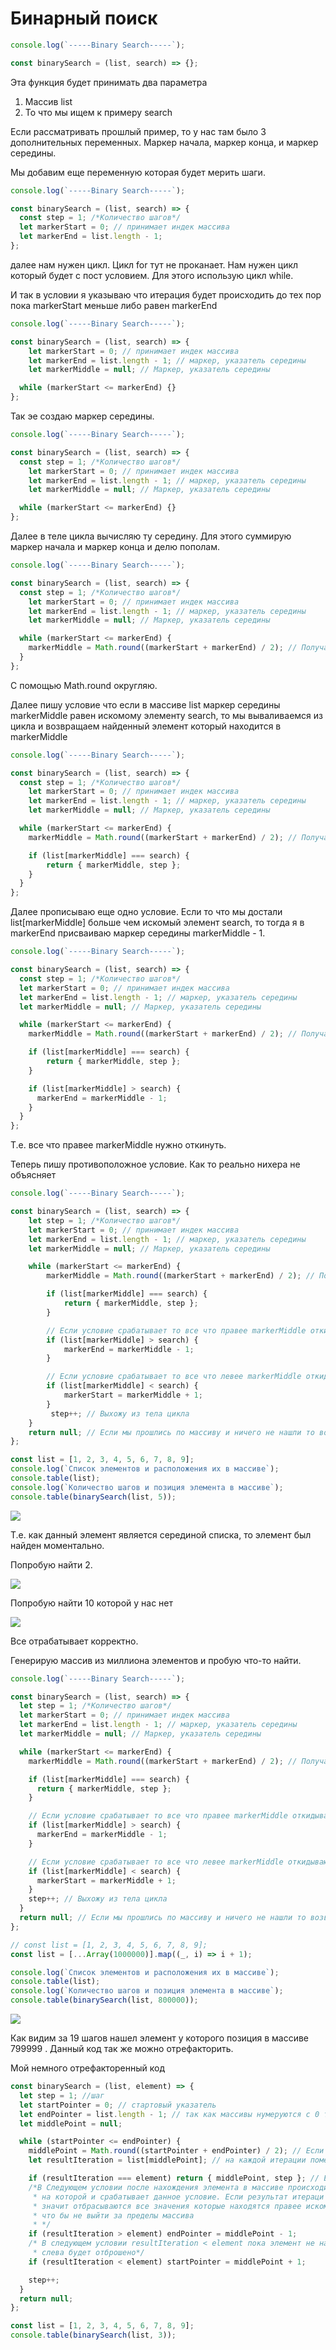 # Бинарный поиск

```js
console.log(`-----Binary Search-----`);

const binarySearch = (list, search) => {};


```

Эта функция будет принимать два параметра

1. Массив list
2. То что мы ищем к примеру search


Если рассматривать прошлый пример, то у нас там было 3 дополнительных переменных. Маркер начала, маркер конца, и маркер середины.

Мы добавим еще переменную которая будет мерить шаги.

```js
console.log(`-----Binary Search-----`);

const binarySearch = (list, search) => {
  const step = 1; /*Количество шагов*/
  let markerStart = 0; // принимает индек массива
  let markerEnd = list.length - 1;
};

```

далее нам нужен цикл. Цикл for тут не проканает. Нам нужен цикл который будет с пост условием. Для этого использую цикл while.

И так в условии я указываю что итерация будет происходить до тех пор пока markerStart меньше либо равен markerEnd

```js
console.log(`-----Binary Search-----`);

const binarySearch = (list, search) => {
    let markerStart = 0; // принимает индек массива
    let markerEnd = list.length - 1; // маркер, указатель середины
    let markerMiddle = null; // Маркер, указатель середины

  while (markerStart <= markerEnd) {}
};

```

Так эе создаю маркер середины.

```js
console.log(`-----Binary Search-----`);

const binarySearch = (list, search) => {
  const step = 1; /*Количество шагов*/
    let markerStart = 0; // принимает индек массива
    let markerEnd = list.length - 1; // маркер, указатель середины
    let markerMiddle = null; // Маркер, указатель середины

  while (markerStart <= markerEnd) {}
};

```

Далее в теле цикла вычисляю 
ту середину. Для этого суммирую маркер начала и маркер конца и делю пополам.

```js
console.log(`-----Binary Search-----`);

const binarySearch = (list, search) => {
  const step = 1; /*Количество шагов*/
    let markerStart = 0; // принимает индек массива
    let markerEnd = list.length - 1; // маркер, указатель середины
    let markerMiddle = null; // Маркер, указатель середины

  while (markerStart <= markerEnd) {
    markerMiddle = Math.round((markerStart + markerEnd) / 2); // Получаю маркер, указатель середины
  }
};

```

C помощью Math.round округляю.

Далее пишу условие что если в массиве list маркер середины markerMiddle равен искомому элементу search, то мы вываливаемся из цикла и возвращаем найденный элемент который находится в markerMiddle

```js
console.log(`-----Binary Search-----`);

const binarySearch = (list, search) => {
  const step = 1; /*Количество шагов*/
    let markerStart = 0; // принимает индек массива
    let markerEnd = list.length - 1; // маркер, указатель середины
    let markerMiddle = null; // Маркер, указатель середины

  while (markerStart <= markerEnd) {
    markerMiddle = Math.round((markerStart + markerEnd) / 2); // Получаю маркер, указатель середины

    if (list[markerMiddle] === search) {
        return { markerMiddle, step };
    }
  }
};

```

Далее прописываю еще одно условие. Если то что мы достали list[markerMiddle] больше чем искомый элемент search, то тогда я в markerEnd присваиваю маркер середины markerMiddle - 1.

```js
console.log(`-----Binary Search-----`);

const binarySearch = (list, search) => {
  const step = 1; /*Количество шагов*/
  let markerStart = 0; // принимает индек массива
  let markerEnd = list.length - 1; // маркер, указатель середины
  let markerMiddle = null; // Маркер, указатель середины

  while (markerStart <= markerEnd) {
    markerMiddle = Math.round((markerStart + markerEnd) / 2); // Получаю маркер, указатель середины

    if (list[markerMiddle] === search) {
        return { markerMiddle, step };
    }

    if (list[markerMiddle] > search) {
      markerEnd = markerMiddle - 1;
    }
  }
};
```
Т.е. все что правее markerMiddle нужно откинуть.

Теперь пишу противоположное условие. Как то реально нихера не объясняет

```js
console.log(`-----Binary Search-----`);

const binarySearch = (list, search) => {
    let step = 1; /*Количество шагов*/
    let markerStart = 0; // принимает индек массива
    let markerEnd = list.length - 1; // маркер, указатель середины
    let markerMiddle = null; // Маркер, указатель середины

    while (markerStart <= markerEnd) {
        markerMiddle = Math.round((markerStart + markerEnd) / 2); // Получаю маркер, указатель середины

        if (list[markerMiddle] === search) {
            return { markerMiddle, step };
        }

        // Если условие срабатывает то все что правее markerMiddle откидываю
        if (list[markerMiddle] > search) {
            markerEnd = markerMiddle - 1;
        }

        // Если условие срабатывает то все что левее markerMiddle откидываю
        if (list[markerMiddle] < search) {
            markerStart = markerMiddle + 1;
        }
         step++; // Выхожу из тела цикла
    }
    return null; // Если мы прошлись по массиву и ничего не нашли то возвращаю
};

const list = [1, 2, 3, 4, 5, 6, 7, 8, 9];
console.log(`Список элементов и расположения их в массиве`);
console.table(list);
console.log(`Количество шагов и позиция элемента в массиве`);
console.table(binarySearch(list, 5));


```


![](img/001.jpg)

Т.е. как данный элемент является серединой списка, то элемент был найден моментально.

Попробую найти 2.

![](img/002.jpg)

Попробую найти 10 которой у нас нет

![](img/003.jpg)

Все отрабатывает корректно.

Генерирую массив из миллиона элементов и пробую что-то найти.

```js
console.log(`-----Binary Search-----`);

const binarySearch = (list, search) => {
  let step = 1; /*Количество шагов*/
  let markerStart = 0; // принимает индек массива
  let markerEnd = list.length - 1; // маркер, указатель середины
  let markerMiddle = null; // Маркер, указатель середины

  while (markerStart <= markerEnd) {
    markerMiddle = Math.round((markerStart + markerEnd) / 2); // Получаю маркер, указатель середины

    if (list[markerMiddle] === search) {
      return { markerMiddle, step };
    }

    // Если условие срабатывает то все что правее markerMiddle откидываю
    if (list[markerMiddle] > search) {
      markerEnd = markerMiddle - 1;
    }

    // Если условие срабатывает то все что левее markerMiddle откидываю
    if (list[markerMiddle] < search) {
      markerStart = markerMiddle + 1;
    }
    step++; // Выхожу из тела цикла
  }
  return null; // Если мы прошлись по массиву и ничего не нашли то возвращаю
};

// const list = [1, 2, 3, 4, 5, 6, 7, 8, 9];
const list = [...Array(1000000)].map((_, i) => i + 1);

console.log(`Список элементов и расположения их в массиве`);
console.table(list);
console.log(`Количество шагов и позиция элемента в массиве`);
console.table(binarySearch(list, 800000));

```

![](img/004.jpg)

Как видим за 19 шагов нашел элемент у которого позиция  в массиве  799999 . Данный код так же можно отрефакторить.

Мой немного отрефакторенный код

```js
const binarySearch = (list, element) => {
  let step = 1; //шаг
  let startPointer = 0; // стартовый указатель
  let endPointer = list.length - 1; // так как массивы нумеруются с 0 то пишу -1 что бы не выйти за прел=делы массива
  let middlePoint = null;

  while (startPointer <= endPointer) {
    middlePoint = Math.round((startPointer + endPointer) / 2); // Если значение не найдено в зависимости от условия делю массив пополам
    let resultIteration = list[middlePoint]; // на каждой итерации помещаю новый массив

    if (resultIteration === element) return { middlePoint, step }; // Если элемент найден вывожу его
    /*В Следующем условии после нахождения элемента в массиве происходит следующая итерация
     * на которой и срабатывает данное условие. Если результат итераци больше самого элемента
     * значит отбрасываются все значения которые находятся правее искомого элемента. Так же указываю -1
     * что бы не выйти за пределы массива
     * */
    if (resultIteration > element) endPointer = middlePoint - 1;
    /* В следующем условии resultIteration < element пока элемент не найдет все что находиться от середины массива
     * слева будет отброшено*/
    if (resultIteration < element) startPointer = middlePoint + 1;

    step++;
  }
  return null;
};

const list = [1, 2, 3, 4, 5, 6, 7, 8, 9];
console.table(binarySearch(list, 3));

```